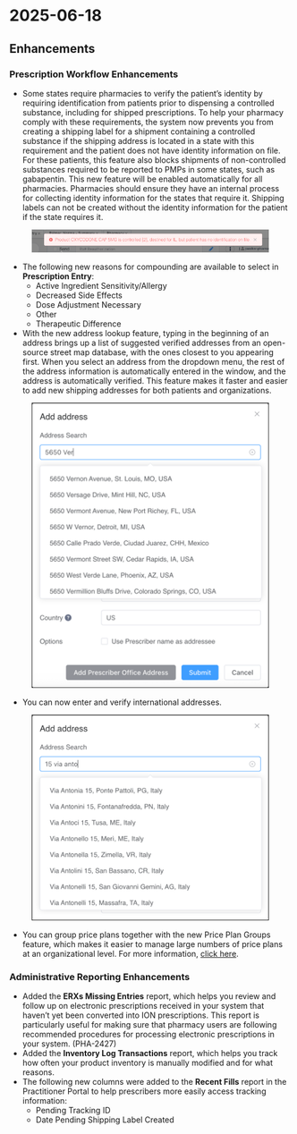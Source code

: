 # 2025-06-18

## Enhancements

### Prescription Workflow Enhancements

* Some states require pharmacies to verify the patient’s identity by requiring identification from patients prior to dispensing a controlled substance, including for shipped prescriptions. To help your pharmacy comply with these requirements, the system now prevents you from creating a shipping label for a shipment containing a controlled substance if the shipping address is located in a state with this requirement and the patient does not have identity information on file. For these patients, this feature also blocks shipments of non-controlled substances required to be reported to PMPs in some states, such as gabapentin. This new feature will be enabled automatically for all pharmacies. Pharmacies should ensure they have an internal process for collecting identity information for the states that require it. Shipping labels can not be created without the identity information for the patient if the state requires it.

<figure><img src="../.gitbook/assets/Error message for shipping controlled substances.png" alt=""><figcaption></figcaption></figure>

* The following new reasons for compounding are available to select in **Prescription Entry**:
  * Active Ingredient Sensitivity/Allergy
  * Decreased Side Effects
  * Dose Adjustment Necessary
  * Other
  * Therapeutic Difference
* With the new address lookup feature, typing in the beginning of an address brings up a list of suggested verified addresses from an open-source street map database, with the ones closest to you appearing first. When you select an address from the dropdown menu, the rest of the address information is automatically entered in the window, and the address is automatically verified. This feature makes it faster and easier to add new shipping addresses for both patients and organizations.

<figure><img src="../.gitbook/assets/Address lookup domestic.png" alt=""><figcaption></figcaption></figure>

* You can now enter and verify international addresses.

<figure><img src="../.gitbook/assets/Address lookup international.png" alt=""><figcaption></figcaption></figure>

* You can group price plans together with the new Price Plan Groups feature, which makes it easier to manage large numbers of price plans at an organizational level. For more information, [click here](../maintenance/price-plan-groups.md).

### Administrative Reporting Enhancements

* Added the **ERXs Missing Entries** report, which helps you review and follow up on electronic prescriptions received in your system that haven’t yet been converted into ION prescriptions. This report is particularly useful for making sure that pharmacy users are following recommended procedures for processing electronic prescriptions in your system. (PHA-2427)
* Added the **Inventory Log Transactions** report, which helps you track how often your product inventory is manually modified and for what reasons.
* The following new columns were added to the **Recent Fills** report in the Practitioner Portal to help prescribers more easily access tracking information:
  * Pending Tracking ID
  * Date Pending Shipping Label Created
